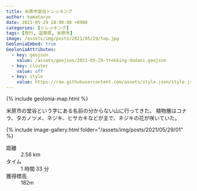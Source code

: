 ```yaml
---
title: 米原市堂谷トレッキング
author: kamataryo
date: 2021-05-29 10:00:00 +0900
categories: [トレッキング]
tags: [旅行, 滋賀県, 米原市]
image: /assets/img/posts/2021/05/29/top.jpg
GeoloniaEmbed: true
GeoloniaAttributes:
  - key: geojson
    value: /assets/geojson/2021-05-29-trekking-dodani.geojson
  - key: cluster
    value: off
  - key: style
    value: https://raw.githubusercontent.com/assets/style.json/style.json
---
```


{% include geolonia-map.html %}

米原市の堂谷という字にある名前の分からない山に行ってきた。
植物層はコナラ、タカノツメ、ネジキ、ヒサカキなどが主で、ネジキの花が咲いていた。

{% include image-gallery.html folder="/assets/img/posts/2021/05/29/01" %}

<dl>
<dt>距離</dt><dd>2.56 km</dd>
<dt>タイム</dt><dd>1 時間 33 分</dd>
<dt>獲得標高</dt><dd>182m</dd>
</dl>
